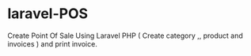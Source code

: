 # laravel-POS
Create Point Of Sale Using Laravel PHP ( Create category ,, product and invoices ) and print invoice. 
